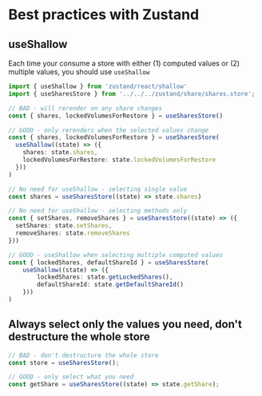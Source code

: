 # Best practices with Zustand

## useShallow

Each time your consume a store with either (1) computed values or (2) multiple values, you should use `useShallow`

```typescript
import { useShallow } from 'zustand/react/shallow'
import { useSharesStore } from '../../../zustand/share/shares.store';

// BAD - will rerender on any share changes
const { shares, lockedVolumesForRestore } = useSharesStore()

// GOOD - only rerenders when the selected values change
const { shares, lockedVolumesForRestore } = useSharesStore(
  useShallow((state) => ({
    shares: state.shares,
    lockedVolumesForRestore: state.lockedVolumesForRestore
  }))
)

// No need for useShallow - selecting single value
const shares = useSharesStore((state) => state.shares)

// No need for useShallow - selecting methods only
const { setShares, removeShares } = useSharesStore((state) => ({
  setShares: state.setShares,
  removeShares: state.removeShares
}))

// GOOD - useShallow when selecting multiple computed values
const { lockedShares, defaultShareId } = useSharesStore(
    useShallow((state) => ({
        lockedShares: state.getLockedShares(),
        defaultShareId: state.getDefaultShareId()
    }))
)
```

## Always select only the values you need, don't destructure the whole store

```typescript
// BAD - don't destructure the whole store
const store = useSharesStore();

// GOOD - only select what you need
const getShare = useSharesStore((state) => state.getShare);
```
